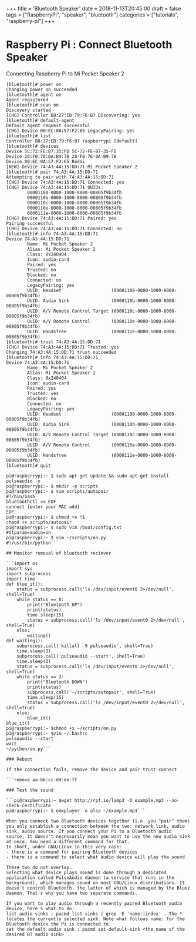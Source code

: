 +++
title = 'Bluetooth Speaker'
date = 2018-11-13T20:45:00
draft = false
tags = ["RaspberryPi", "speaker", "bluetooth"]
categories = ["tutorials", "raspberry-pi"]
+++

# Raspberry Pi : Connect Bluetooth Speaker

Connecting Raspberry Pi to Mi Pocket Speaker 2

```pi@raspberrypi:~ $ sudo bluetoothctl
[bluetooth]# power on
Changing power on succeeded
[bluetooth]# agent on
Agent registered
[bluetooth]# scan on
Discovery started
[CHG] Controller B8:27:EB:79:F6:B7 Discovering: yes
[bluetooth]# default-agent
Default agent request successful
[CHG] Device 00:EC:0A:57:F2:65 LegacyPairing: yes
[bluetooth]# list
Controller B8:27:EB:79:F6:B7 raspberrypi [default]
[bluetooth]# devices
Device 5C:72:FE:B7:35:FD 5C-72-FE-B7-35-FD
Device 28:F0:76:0A:B9:7B 28-F0-76-0A-B9-7B
Device 00:EC:0A:57:F2:65 Redmi
[NEW] Device 74:A3:4A:15:DD:71 Mi Pocket Speaker 2
[bluetooth]# pair 74:A3:4A:15:DD:71
Attempting to pair with 74:A3:4A:15:DD:71
[CHG] Device 74:A3:4A:15:DD:71 Connected: yes
[CHG] Device 74:A3:4A:15:DD:71 UUIDs:
        00001108-0000-1000-8000-00805f9b34fb
        0000110b-0000-1000-8000-00805f9b34fb
        0000110c-0000-1000-8000-00805f9b34fb
        0000110e-0000-1000-8000-00805f9b34fb
        0000111e-0000-1000-8000-00805f9b34fb
[CHG] Device 74:A3:4A:15:DD:71 Paired: yes
Pairing successful
[CHG] Device 74:A3:4A:15:DD:71 Connected: no
[bluetooth]# info 74:A3:4A:15:DD:71
Device 74:A3:4A:15:DD:71
        Name: Mi Pocket Speaker 2
        Alias: Mi Pocket Speaker 2
        Class: 0x240404
        Icon: audio-card
        Paired: yes
        Trusted: no
        Blocked: no
        Connected: no
        LegacyPairing: yes
        UUID: Headset                   (00001108-0000-1000-8000-00805f9b34fb)
        UUID: Audio Sink                (0000110b-0000-1000-8000-00805f9b34fb)
        UUID: A/V Remote Control Target (0000110c-0000-1000-8000-00805f9b34fb)
        UUID: A/V Remote Control        (0000110e-0000-1000-8000-00805f9b34fb)
        UUID: Handsfree                 (0000111e-0000-1000-8000-00805f9b34fb)
[bluetooth]# trust 74:A3:4A:15:DD:71
[CHG] Device 74:A3:4A:15:DD:71 Trusted: yes
Changing 74:A3:4A:15:DD:71 trust succeeded
[bluetooth]# info 74:A3:4A:15:DD:71
Device 74:A3:4A:15:DD:71
        Name: Mi Pocket Speaker 2
        Alias: Mi Pocket Speaker 2
        Class: 0x240404
        Icon: audio-card
        Paired: yes
        Trusted: yes
        Blocked: no
        Connected: no
        LegacyPairing: yes
        UUID: Headset                   (00001108-0000-1000-8000-00805f9b34fb)
        UUID: Audio Sink                (0000110b-0000-1000-8000-00805f9b34fb)
        UUID: A/V Remote Control Target (0000110c-0000-1000-8000-00805f9b34fb)
        UUID: A/V Remote Control        (0000110e-0000-1000-8000-00805f9b34fb)
        UUID: Handsfree                 (0000111e-0000-1000-8000-00805f9b34fb)
[bluetooth]# quit

pi@raspberrypi:~ $ sudo apt-get update && sudo apt-get install pulseaudio -y
pi@raspberrypi:~ $ mkdir -p scripts
pi@raspberrypi:~ $ vim scripts/autopair
#!/bin/bash
bluetoothctl << EOF
connect [enter your MAC add]
EOF
pi@raspberrypi:~ $ chmod +x !$
chmod +x scripts/autopair
pi@raspberrypi:~ $ sudo vim /boot/config.txt
#dtparam=audio=on
pi@raspberrypi:~ $ vim ~/scripts/on.py
#!/usr/bin/python```

## Monitor removal of bluetooth reciever

```import os
import sys
import subprocess
import time
def blue_it():
    status = subprocess.call('ls /dev/input/event0 2>/dev/null', shell=True)
    while status == 0:
        print("Bluetooth UP")
        print(status)
        time.sleep(15)
        status = subprocess.call('ls /dev/input/event0 2>/dev/null', shell=True)
    else:
        waiting()
def waiting():
    subprocess.call('killall -9 pulseaudio', shell=True)
    time.sleep(3)
    subprocess.call('pulseaudio --start', shell=True)
    time.sleep(2)
    status = subprocess.call('ls /dev/input/event0 2>/dev/null', shell=True)
    while status == 2:
        print("Bluetooth DOWN")
        print(status)
        subprocess.call('~/scripts/autopair', shell=True)
        time.sleep(15)
        status = subprocess.call('ls /dev/input/event0 2>/dev/null', shell=True)
    else:
        blue_it()
blue_it()
pi@raspberrypi:~ $chmod +x ~/scripts/on.py
pi@raspberrypi:~ $vim ~/.bashrc
pulseaudio --start
wait
~/python/on.py```

### Reboot

If the connection fails, remove the device and pair-trust-connect

```remove aa:bb:cc:dd:ee:ff

### Test the sound

```pi@raspberrypi:~ $wget http://rpf.io/lamp3 -O example.mp3 --no-check-certificate
pi@raspberrypi:~ $ omxplayer -o alsa ~/example.mp3```

When you connect two Bluetooth devices together (i.e. you "pair" them) you only establish a connection between the two: network link, audio sink, audio source. If you connect your Pi to a Bluetooth audio source, it doesn't necessarily mean you want to use the new audio sink at once. You need a different command for that.
In short, under GNU/Linux in this very case:
- there is a command for pairing Bluetooth devices
- there is a command to select what audio device will play the sound

These two do not overlap.
Selecting what device plays sound is done through a dedicated application called PulseAudio daemon (a service that runs in the background), which manages sound on most GNU/Linux distributions. It doesn't control Bluetooth, the latter of which is managed by the Bluez daemon. That's why you have two separate commands.

If you want to play audio through a recently paired Bluetooth audio device, here's what to do:
list audio sinks : pacmd list-sinks | grep -E 'name:|index' . The * locates the currently selected sink. Note what follows name: for the Bluetooth device the Pi is connected to.
set the default audio sink : pacmd set-default-sink <the name of the desired BT audio sink>

